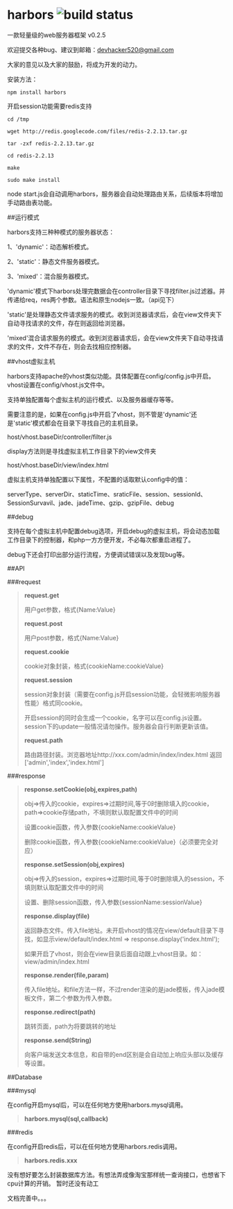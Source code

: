 harbors ![build status](https://secure.travis-ci.org/coreyti/showdown.png)
=======

一款轻量级的web服务器框架 v0.2.5


  欢迎提交各种bug、建议到邮箱：devhacker520@gmail.com

  大家的意见以及大家的鼓励，将成为开发的动力。


安装方法：

    npm install harbors

开启session功能需要redis支持

    cd /tmp

    wget http://redis.googlecode.com/files/redis-2.2.13.tar.gz

    tar -zxf redis-2.2.13.tar.gz

    cd redis-2.2.13

    make

    sudo make install

node start.js会自动调用harbors，服务器会自动处理路由关系，后续版本将增加手动路由表功能。



##运行模式

harbors支持三种种模式的服务器状态：

1、'dynamic'：动态解析模式。

2、'static'：静态文件服务器模式。

3、'mixed'：混合服务器模式。


'dynamic'模式下harbors处理完数据会在controller目录下寻找filter.js过滤器。并传递给req，res两个参数。语法和原生nodejs一致。（api见下）

'static'是处理静态文件请求服务的模式。收到浏览器请求后，会在view文件夹下自动寻找请求的文件，存在则返回给浏览器。

'mixed'混合请求服务的模式。收到浏览器请求后，会在view文件夹下自动寻找请求的文件，文件不存在，则会去找相应控制器。

##vhost虚拟主机

harbors支持apache的vhost类似功能。具体配置在config/config.js中开启。vhost设置在config/vhost.js文件中。

支持单独配置每个虚拟主机的运行模式、以及服务器缓存等等。

需要注意的是，如果在config.js中开启了vhost，则不管是'dynamic'还是'static'模式都会在目录下寻找自己的主机目录。

  host/vhost.baseDir/controller/filter.js

display方法则是寻找虚拟主机工作目录下的view文件夹

  host/vhost.baseDir/view/index.html

虚拟主机支持单独配置以下属性，不配置的话取默认config中的值：

serverType、serverDir、staticTime、sraticFile、session、sessionId、SessionSurvavil、jade、jadeTime、gzip、gzipFile、debug

##debug

支持在每个虚拟主机中配置debug选项，开启debug的虚拟主机，将会动态加载工作目录下的控制器，和php一方方便开发，不必每次都重启进程了。

 debug下还会打印出部分运行流程，方便调试错误以及发现bug等。


##API

###request

  >**request.get**
  >
  >用户get参数，格式{Name:Value}
  >
  >**request.post**
  >
  >用户post参数，格式{Name:Value}
  >
  >**request.cookie**
  >
  >cookie对象封装，格式{cookieName:cookieValue}
  >
  >**request.session**
  >
  >session对象封装（需要在config.js开启session功能，会轻微影响服务器性能）格式同cookie。
  >
  >开启session的同时会生成一个cookie，名字可以在config.js设置。session下的update一般情况请勿操作。服务器会自行判断更新该值。
  >
  >**request.path**
  >
  >路由路径封装。浏览器地址http://xxx.com/admin/index/index.html 返回 ['admin','index','index.html']


###response

  >**response.setCookie(obj,expires,path)**
  >
  >obj=>传入的cookie，expires=>过期时间,等于0时删除填入的cookie，path=>cookie存储path，不填则默认取配置文件中的时间
  >
  >设置cookie函数，传入参数{cookieName:cookieValue}
  >
  >删除cookie函数，传入参数{cookieName:cookieValue}（必须要完全对应）
  >
  >**response.setSession(obj,expires)**
  >
  >obj=>传入的session，expires=>过期时间,等于0时删除填入的session，不填则默认取配置文件中的时间
  >
  >设置、删除session函数，传入参数{sessionName:sessionValue}
  >
  >**response.display(file)**
  >
  >返回静态文件。传入file地址。未开启vhost的情况在view/default目录下寻找，如显示view/default/index.html => response.display('index.html');
  >
  >如果开启了vhost，则会在view目录后面自动跟上vhost目录。如：view/admin/index.html
  >
  >**response.render(file,param)**
  >
  >传入file地址。和file方法一样，不过render渲染的是jade模板，传入jade模板文件，第二个参数为传入参数。
  >
  >**response.redirect(path)**
  >
  >跳转页面，path为将要跳转的地址
  >
  >**response.send(String)**
  >
  >向客户端发送文本信息，和自带的end区别是会自动加上响应头部以及缓存等设置。

##Database

###mysql

在config开启mysql后，可以在任何地方使用harbors.mysql调用。

  >**harbors.mysql(sql,callback)**

###redis

在config开启redis后，可以在任何地方使用harbors.redis调用。

  >**harbors.redis.xxx**
  >

没有想好要怎么封装数据库方法。有想法弄成像淘宝那样统一查询接口，也想省下cpu计算的开销。
暂时还没有动工

文档完善中。。。

